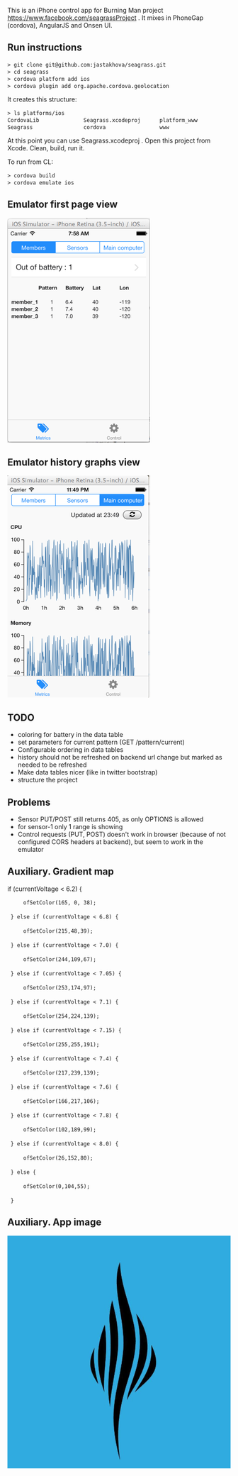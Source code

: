 This is an iPhone control app for Burning Man project https://www.facebook.com/seagrassProject . It mixes in PhoneGap (cordova), AngularJS and Onsen UI.

## Run instructions

	> git clone git@github.com:jastakhova/seagrass.git
	> cd seagrass
	> cordova platform add ios
	> cordova plugin add org.apache.cordova.geolocation

It creates this structure:

	> ls platforms/ios
	CordovaLib              Seagrass.xcodeproj      platform_www
	Seagrass                cordova                 www

At this point you can use Seagrass.xcodeproj . Open this project from Xcode. Clean, build, run it.

To run from CL:

	> cordova build
	> cordova emulate ios

## Emulator first page view

![You will get this first screen when running this app](https://github.com/jastakhova/seagrass/blob/master/img/2014-08-05_0758.png "First screen")

## Emulator history graphs view

![Emulator history graphs view](https://github.com/jastakhova/seagrass/blob/master/img/2014-08-07_2349.png "History graphs screen")


## TODO

 * coloring for battery in the data table
 * set parameters for current pattern (GET /pattern/current)
 * Configurable ordering in data tables
 * history should not be refreshed on backend url change but marked as needed to be refreshed
 * Make data tables nicer (like in twitter bootstrap)
 * structure the project

 ## Problems

 * Sensor PUT/POST still returns 405, as only OPTIONS is allowed
 * for sensor-1 only 1 range is showing
 * Control requests (PUT, POST) doesn't work in browser (because of not configured CORS headers at backend), but seem to work in the emulator

 ## Auxiliary. Gradient map

  if (currentVoltage < 6.2) {

         ofSetColor(165, 0, 38);

     } else if (currentVoltage < 6.8) {

         ofSetColor(215,48,39);

     } else if (currentVoltage < 7.0) {

         ofSetColor(244,109,67);

     } else if (currentVoltage < 7.05) {

         ofSetColor(253,174,97);

     } else if (currentVoltage < 7.1) {

         ofSetColor(254,224,139);

     } else if (currentVoltage < 7.15) {

         ofSetColor(255,255,191);

     } else if (currentVoltage < 7.4) {

         ofSetColor(217,239,139);

     } else if (currentVoltage < 7.6) {

         ofSetColor(166,217,106);

     } else if (currentVoltage < 7.8) {

         ofSetColor(102,189,99);

     } else if (currentVoltage < 8.0) {

         ofSetColor(26,152,80);

     } else {

         ofSetColor(0,104,55);

     }

## Auxiliary. App image

![Image for app](https://github.com/jastakhova/seagrass/blob/master/img/seagrass.png "Image for app")